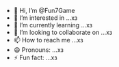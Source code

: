 - 👋 Hi, I’m @Fun7Game
- 👀 I’m interested in ...хз
- 🌱 I’m currently learning ...хз
- 💞️ I’m looking to collaborate on ...хз
- 📫 How to reach me ...хз
- 😄 Pronouns: ...хз
- ⚡ Fun fact: ...хз

<!---
Fun7Game/Fun7Game is a ✨ special ✨ repository because its `README.md` (this file) appears on your GitHub profile.
You can click the Preview link to take a look at your changes.
--->
